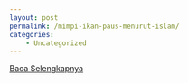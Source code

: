 ```yaml
---
layout: post
permalink: /mimpi-ikan-paus-menurut-islam/
categories:
    - Uncategorized
---
```


[Baca Selengkapnya](/03)